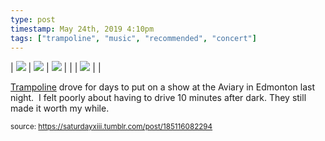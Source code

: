 ```yaml
---
type: post
timestamp: May 24th, 2019 4:10pm
tags: ["trampoline", "music", "recommended", "concert"]
---
```


| <img src="https://saturdayxiii.github.io/media/185116082294_0.gif"/> | <img src="https://saturdayxiii.github.io/media/185116082294_1.gif"/> | <img src="https://saturdayxiii.github.io/media/185116082294_2.gif"/> |
|  | <img src="https://saturdayxiii.github.io/media/185116082294_3.gif"/> |  |

<a href="https://trampolinesounds.bandcamp.com" target="_blank">Trampoline</a> drove for days to put on a show at the Aviary in Edmonton last night.  I felt poorly about having to drive 10 minutes after dark.
They still made it worth my while.
 
  
<small>source: https://saturdayxiii.tumblr.com/post/185116082294</small>